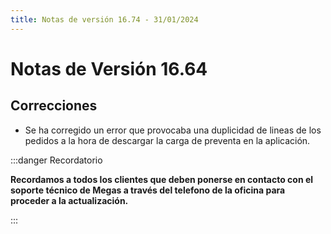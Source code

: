 ```yaml
---
title: Notas de versión 16.74 - 31/01/2024
---
```


# Notas de Versión 16.64

## Correcciones

- Se ha corregido un error que provocaba una duplicidad de lineas de los pedidos a la hora de descargar la carga de preventa en la aplicación.

:::danger Recordatorio

**Recordamos a todos los clientes que deben ponerse en contacto con el soporte técnico de Megas a través del telefono de la oficina para proceder a la actualización.**

:::